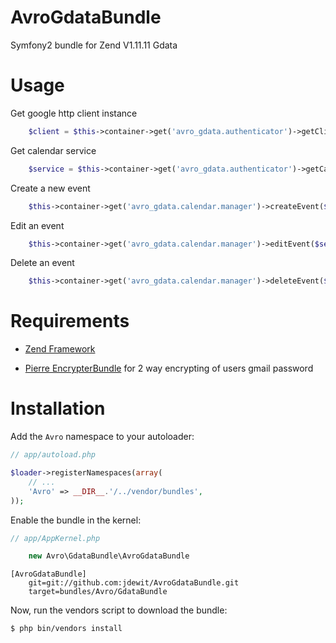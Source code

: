 AvroGdataBundle
====================
Symfony2 bundle for Zend V1.11.11 Gdata

Usage
=====

Get google http client instance

``` php
    $client = $this->container->get('avro_gdata.authenticator')->getClient($username, $password);
```

Get calendar service

```php
    $service = $this->container->get('avro_gdata.authenticator')->getCalendarService($username, $password);
```

Create a new event

``` php
    $this->container->get('avro_gdata.calendar.manager')->createEvent($service, $options);
```

Edit an event

``` php
    $this->container->get('avro_gdata.calendar.manager')->editEvent($service, $options);
```

Delete an event

``` php
    $this->container->get('avro_gdata.calendar.manager')->deleteEvent($service, $options);
```

Requirements
============
- <a href="http://framework.zend.com/">Zend Framework</a>

- <a href="https://github.com/pierrre/PierrreEncrypterBundle">Pierre EncrypterBundle</a> for 2 way encrypting of users gmail password

Installation
============

Add the `Avro` namespace to your autoloader:

``` php
// app/autoload.php

$loader->registerNamespaces(array(
    // ...
    'Avro' => __DIR__.'/../vendor/bundles',
));
```

Enable the bundle in the kernel:

``` php
// app/AppKernel.php

    new Avro\GdataBundle\AvroGdataBundle
```

```
[AvroGdataBundle]
    git=git://github.com:jdewit/AvroGdataBundle.git
    target=bundles/Avro/GdataBundle
```

Now, run the vendors script to download the bundle:

``` bash
$ php bin/vendors install
```

